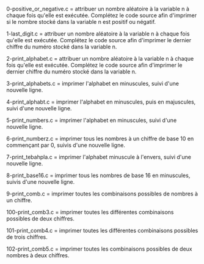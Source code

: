 0-positive_or_negative.c = attribuer un nombre aléatoire à la variable n à chaque fois qu'elle est exécutée. Complétez le code source afin d'imprimer si le nombre stocké dans la variable n est positif ou négatif.

1-last_digit.c = attribuer un nombre aléatoire à la variable n à chaque fois qu'elle est exécutée. Complétez le code source afin d'imprimer le dernier chiffre du numéro stocké dans la variable n.

2-print_alphabet.c = attribuer un nombre aléatoire à la variable n à chaque fois qu'elle est exécutée. Complétez le code source afin d'imprimer le dernier chiffre du numéro stocké dans la variable n.

3-print_alphabets.c = imprimer l'alphabet en minuscules, suivi d'une nouvelle ligne.

4-print_alphabt.c = imprimer l'alphabet en minuscules, puis en majuscules, suivi d'une nouvelle ligne.

5-print_numbers.c = imprimer l'alphabet en minuscules, suivi d'une nouvelle ligne.

6-print_numberz.c = imprimer tous les nombres à un chiffre de base 10 en commençant par 0, suivis d'une nouvelle ligne.

7-print_tebahpla.c = imprimer l'alphabet minuscule à l'envers, suivi d'une nouvelle ligne.

8-print_base16.c = imprimer tous les nombres de base 16 en minuscules, suivis d'une nouvelle ligne.

9-print_comb.c = imprimer toutes les combinaisons possibles de nombres à un chiffre.

100-print_comb3.c = imprimer toutes les différentes combinaisons possibles de deux chiffres.

101-print_comb4.c = imprimer toutes les différentes combinaisons possibles de trois chiffres.

102-print_comb5.c = imprimer toutes les combinaisons possibles de deux nombres à deux chiffres.